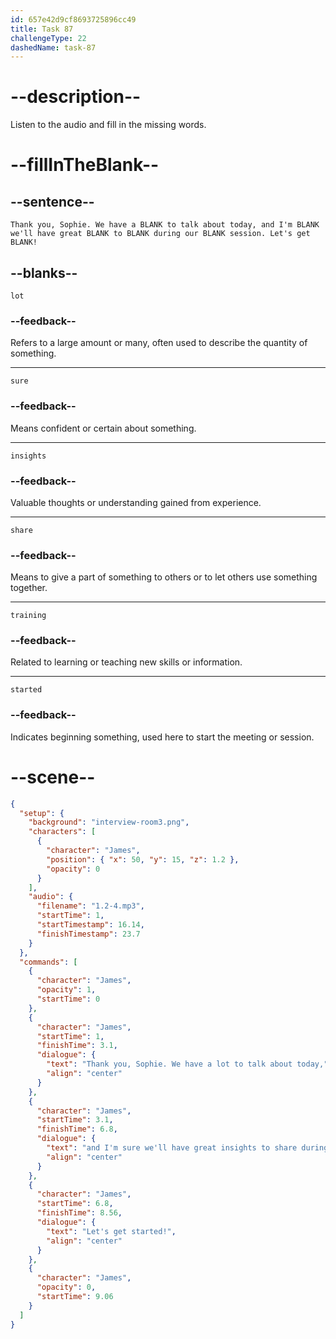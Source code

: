 ```yaml
---
id: 657e42d9cf8693725896cc49
title: Task 87
challengeType: 22
dashedName: task-87
---
```

<!--
AUDIO REFERENCE:
James: Thank you, Sophie. We have a lot to talk about today, and I'm sure we'll have great insights to share during our training session. Let's get started!
-->

# --description--

Listen to the audio and fill in the missing words.

# --fillInTheBlank--

## --sentence--

`Thank you, Sophie. We have a BLANK to talk about today, and I'm BLANK we'll have great BLANK to BLANK during our BLANK session. Let's get BLANK!`

## --blanks--

`lot`

### --feedback--

Refers to a large amount or many, often used to describe the quantity of something.

---

`sure`

### --feedback--

Means confident or certain about something.

---

`insights`

### --feedback--

Valuable thoughts or understanding gained from experience.

---

`share`

### --feedback--

Means to give a part of something to others or to let others use something together.

---

`training`

### --feedback--

Related to learning or teaching new skills or information.

---

`started`

### --feedback--

Indicates beginning something, used here to start the meeting or session.
# --scene--

```json
{
  "setup": {
    "background": "interview-room3.png",
    "characters": [
      {
        "character": "James",
        "position": { "x": 50, "y": 15, "z": 1.2 },
        "opacity": 0
      }
    ],
    "audio": {
      "filename": "1.2-4.mp3",
      "startTime": 1,
      "startTimestamp": 16.14,
      "finishTimestamp": 23.7
    }
  },
  "commands": [
    {
      "character": "James",
      "opacity": 1,
      "startTime": 0
    },
    {
      "character": "James",
      "startTime": 1,
      "finishTime": 3.1,
      "dialogue": {
        "text": "Thank you, Sophie. We have a lot to talk about today,",
        "align": "center"
      }
    },
    {
      "character": "James",
      "startTime": 3.1,
      "finishTime": 6.8,
      "dialogue": {
        "text": "and I'm sure we'll have great insights to share during our training session.",
        "align": "center"
      }
    },
    {
      "character": "James",
      "startTime": 6.8,
      "finishTime": 8.56,
      "dialogue": {
        "text": "Let's get started!",
        "align": "center"
      }
    },
    {
      "character": "James",
      "opacity": 0,
      "startTime": 9.06
    }
  ]
}
```
